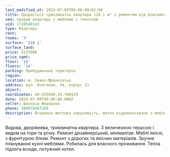 ```yaml
---
last_modified_at: 2024-07-09T00:00:00+02:00
title: Продається трикімнатна квартира 110.1 м² з ремонтом від власника на Княгинин
seo: продам квартиру з меблями і технікою
uid: 1720540143
type: Квартира
rent:
rooms: '3'
surface: '110.1'
surface_land:
price: $125000
price_sqmt:
floor: '14'
floors: '14'
parking: Прибудинкова територія
region:
location: м. Івано-Франківськ
address: вул. Княгинин, 44, корпус 11
object:
coordinates: 48.935840,24.708429
date: 2024-07-09T00:00:00.000Z
seller: Шахноза Федорова
phone: 380978487350
description: Вторинна житлова нерухомість, житло відремонтоване з меблями і технікою, придатне і готове для проживання
---
```


Видова, дворівнева, трикімнатна квартира. З величезною терасою і видом на гори та річку. Ремонт дизайнерський, мінімалізм. Меблі якісні, з фурнітурою блюм. Ремонт з дорогих та якісних матеріалів. Зручне планування кухні меблями. Робилась для власного проживання. Тепла підлога всюди, потужний котел.
